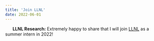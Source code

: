 ```yaml
---
title: 'Join LLNL'
date: 2022-06-01
---
```


&nbsp;&nbsp;&nbsp;&nbsp;&nbsp; **LLNL Research:** Extremely happy to share that I will join [LLNL](https://www.llnl.gov/) as a summer intern in 2022!
